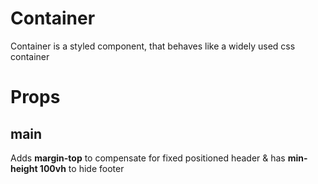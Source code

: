 # Container
Container is a styled component, that behaves like a widely used css container
# Props
## main
Adds **margin-top** to compensate for fixed positioned header & has **min-height 100vh** to hide footer
